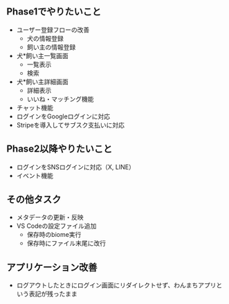 ## Phase1でやりたいこと
- ユーザー登録フローの改善
  - 犬の情報登録
  - 飼い主の情報登録
- 犬*飼い主一覧画面
  - 一覧表示
  - 検索
- 犬*飼い主詳細画面
  - 詳細表示
  - いいね・マッチング機能
- チャット機能
- ログインをGoogleログインに対応
- Stripeを導入してサブスク支払いに対応

## Phase2以降やりたいこと
- ログインをSNSログインに対応（X, LINE）
- イベント機能

## その他タスク
- メタデータの更新・反映
- VS Codeの設定ファイル追加
  - 保存時のbiome実行
  - 保存時にファイル末尾に改行
  
## アプリケーション改善
- ログアウトしたときにログイン画面にリダイレクトせず、わんまちアプリという表記が残ったまま
